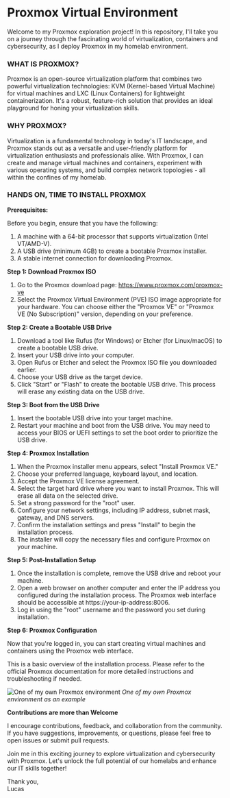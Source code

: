 # Proxmox Virtual Environment

Welcome to my Proxmox exploration project! In this repository, I'll take you on a journey through the fascinating world of virtualization, containers and cybersecurity, as I deploy Proxmox in my homelab environment.

<h3>WHAT IS PROXMOX?</h3>

Proxmox is an open-source virtualization platform that combines two powerful virtualization technologies: KVM (Kernel-based Virtual Machine) for virtual machines and LXC (Linux Containers) for lightweight containerization. It's a robust, feature-rich solution that provides an ideal playground for honing your virtualization skills.

<h3>WHY PROXMOX?</h3>

Virtualization is a fundamental technology in today's IT landscape, and Proxmox stands out as a versatile and user-friendly platform for virtualization enthusiasts and professionals alike. With Proxmox, I can create and manage virtual machines and containers, experiment with various operating systems, and build complex network topologies - all within the confines of my homelab.

<h3>HANDS ON, TIME TO INSTALL PROXMOX</h3>

**Prerequisites:**

Before you begin, ensure that you have the following:

1. A machine with a 64-bit processor that supports virtualization (Intel VT/AMD-V).
2. A USB drive (minimum 4GB) to create a bootable Proxmox installer.
3. A stable internet connection for downloading Proxmox.

**Step 1: Download Proxmox ISO**

1. Go to the Proxmox download page: https://www.proxmox.com/proxmox-ve
2. Select the Proxmox Virtual Environment (PVE) ISO image appropriate for your hardware. You can choose either the "Proxmox VE" or "Proxmox VE (No Subscription)" version, depending on your preference.

**Step 2: Create a Bootable USB Drive**

1. Download a tool like Rufus (for Windows) or Etcher (for Linux/macOS) to create a bootable USB drive.
2. Insert your USB drive into your computer.
3. Open Rufus or Etcher and select the Proxmox ISO file you downloaded earlier.
4. Choose your USB drive as the target device.
5. Click "Start" or "Flash" to create the bootable USB drive. This process will erase any existing data on the USB drive.

**Step 3: Boot from the USB Drive**

1. Insert the bootable USB drive into your target machine.
2. Restart your machine and boot from the USB drive. You may need to access your BIOS or UEFI settings to set the boot order to prioritize the USB drive.

**Step 4: Proxmox Installation**

1. When the Proxmox installer menu appears, select "Install Proxmox VE."
2. Choose your preferred language, keyboard layout, and location.
3. Accept the Proxmox VE license agreement.
4. Select the target hard drive where you want to install Proxmox. This will erase all data on the selected drive.
5. Set a strong password for the "root" user.
6. Configure your network settings, including IP address, subnet mask, gateway, and DNS servers.
7. Confirm the installation settings and press "Install" to begin the installation process.
8. The installer will copy the necessary files and configure Proxmox on your machine.

**Step 5: Post-Installation Setup**

1. Once the installation is complete, remove the USB drive and reboot your machine.
2. Open a web browser on another computer and enter the IP address you configured during the installation process. The Proxmox web interface should be accessible at https://your-ip-address:8006.
3. Log in using the "root" username and the password you set during installation.

**Step 6: Proxmox Configuration**

Now that you're logged in, you can start creating virtual machines and containers using the Proxmox web interface.

This is a basic overview of the installation process. Please refer to the official Proxmox documentation for more detailed instructions and troubleshooting if needed.
</p>

<img src="https://i.imgur.com/2uStzIu.png" alt="One of my own Proxmox environment"/>
<i>One of my own Proxmox environment as an example</i>
</p>

**Contributions are more than Welcome**

I encourage contributions, feedback, and collaboration from the community. If you have suggestions, improvements, or questions, please feel free to open issues or submit pull requests.

Join me in this exciting journey to explore virtualization and cybersecurity with Proxmox. Let's unlock the full potential of our homelabs and enhance our IT skills together!

Thank you,</br>
Lucas

